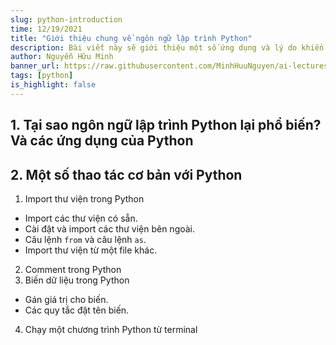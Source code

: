 ```yaml
---
slug: python-introduction
time: 12/19/2021
title: "Giới thiệu chung về ngôn ngữ lập trình Python"
description: Bài viết này sẽ giới thiệu một số ứng dụng và lý do khiến Python trở nên phổ biến.
author: Nguyễn Hữu Minh
banner_url: https://raw.githubusercontent.com/MinhHuuNguyen/ai-lectures/refs/heads/master/0-syllabus/images/python-logo.png
tags: [python]
is_highlight: false
---
```


## 1. Tại sao ngôn ngữ lập trình Python lại phổ biến? Và các ứng dụng của Python

## 2. Một số thao tác cơ bản với Python
1. Import thư viện trong Python

- Import các thư viện có sẵn.
- Cài đặt và import các thư viện bên ngoài.
- Câu lệnh `from` và câu lệnh `as`.
- Import thư viện từ một file khác.


2. Comment trong Python
3. Biến dữ liệu trong Python

- Gán giá trị cho biến.
- Các quy tắc đặt tên biến.

4. Chạy một chương trình Python từ terminal
